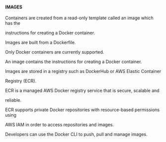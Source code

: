 #### IMAGES


Containers are created from a read-only template called an image which has the

instructions for creating a Docker container.


Images are built from a Dockerfile.


Only Docker containers are currently supported.


An image contains the instructions for creating a Docker container.


Images are stored in a registry such as DockerHub or AWS Elastic Container

Registry (ECR).


ECR is a managed AWS Docker registry service that is secure, scalable and

reliable.


ECR supports private Docker repositories with resource-based permissions using

AWS IAM in order to access repositories and images.


Developers can use the Docker CLI to push, pull and manage images.

